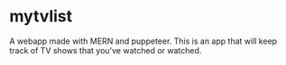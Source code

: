 # mytvlist

A webapp made with MERN and puppeteer.
This is an app that will keep track of TV shows that you've watched or watched.
